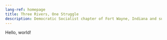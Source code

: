 ```yaml
---
lang-ref: homepage
title: Three Rivers, One Struggle
description: Democratic Socialist chapter of Fort Wayne, Indiana and surrounding areas.
---
```


Hello, world!
